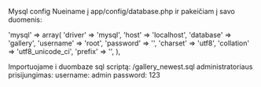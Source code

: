 Mysql config
Nueiname į app/config/database.php ir pakeičiam į savo duomenis:

'mysql' => array(
	'driver'    => 'mysql',
	'host'      => 'localhost',
	'database'  => 'gallery',
	'username'  => 'root',
	'password'  => '',
	'charset'   => 'utf8',
	'collation' => 'utf8_unicode_ci',
	'prefix'    => '',
),

Importuojame i duombaze sql scriptą: /gallery_newest.sql
administratoriaus prisijungimas:
username: admin
password: 123